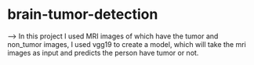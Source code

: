 # brain-tumor-detection

--> In this project I used MRI images of which have the tumor and non_tumor images, I used vgg19 to create a model, which will take the mri images as input and predicts the person have tumor or not.
